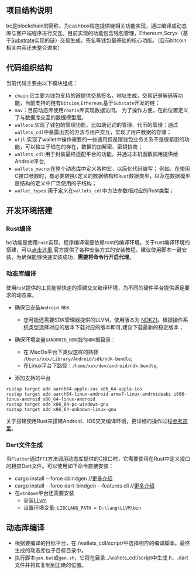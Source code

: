 ## 项目结构说明

bc是blockchain的简称，为cashbox钱包提供链相关功能实现，通过编译成动态库与客户端程序进行交互。目前实现的功能包含钱包管理，Ethereum,Scryx（基于[Substrate](https://github.com/paritytech/substrate)实现的链）交易生成，签名等钱包最基础的核心功能。（目前bitcoin相关内容还未整合进来）

## 代码组织结构

当前代码主要由以下模块组成：

- `chain`:它主要为钱包支持的链提供交易签名，地址生成，交易记录解码等功能，当前支持的链有`Bitcion`,`Ethereum`,基于`Substate`开发的链；
- `mav`：目前动态库使用`rbatis`库实现数据访问。 为了操作方便，在此位置定义了与数据库交互的数据模型层。
- `wallets`:实现了钱包的管理功能，比如助记词的管理、代币的管理；通过`wallets_cdl`中暴露出去的方法与用户交互，实现了用户数据的存储；
- `util`:实现了wallet中操作需要的一些通用但是跟钱包业务关系不是很紧密的功能，可以独立于钱包的存在，数据的加解密、密钥协商；
- `wallets_cdl`:用于封装最终适配平台的功能，并通过本机函数调用提供给Android平台;
- `wallets_macro`:在整个动态库中定义各种宏，以简化代码编写； 例如，在使用C接口参数时，有必要转换`C`定义的数据结构和`Rust`数据类型，以及在数据模型层结构的定义中广泛使用的子结构；
- `wallet_types`:用于定义在`wallets_cdl`中方法参数相对应的Rust类型；

## 开发环境搭建

### Rust编译

bc功能是使用`rust`实现，程序编译需要依赖rust的编译环境。关于rust编译环境的搭建，可以[点击这里](https://www.rust-lang.org/tools/install),官方提供了各种安装方式的安装教程。建议使用脚本一键安装，为确保能够快速安装成功，**需要将命令行开启代理**。

### 动态库编译

使用rust提供的工具能够快速的搭建交叉编译环境，为不同的硬件平台提供满足要求的动态库。

- 确保已安装`Android NDK`
  - 您可能还需要SDK管理器提供的LLVM，使用版本为 [NDK21](https://developer.android.com/ndk/downloads?hl=zh-cn)。根据操作系统类型选择对应的版本下载对应的版本即可,建议下载最新的稳定版本；
- 确保环境变量`$ANDROID_NDK`指向`NDK`根目录：
    - 在 MacOs平台下类似这样的路径 `/Users/xxx/Library/Android/sdk/ndk-bundle`;
    - 在Linux平台下路径：`/home/xxx/dev/android/ndk-bundle`;

- 添加支持的平台
```
rustup target add aarch64-apple-ios x86_64-apple-ios
rustup target add aarch64-linux-android armv7-linux-androideabi i686-linux-android x86_64-linux-android
rustup target add x86_64-pc-windows-gnu
rustup target add x86_64-unknown-linux-gnu
```

关于搭建使用Rust来搭建Android、IOS交叉编译环境，更详细的操作过程[参考这里](https://dev.to/robertohuertasm/rust-once-and-share-it-with-android-ios-and-flutter-286o)。

### Dart文件生成
当`Flutter`通过`FFI`方法调用动态库提供的C接口时，它需要使用在Rust中定义接口的相应Dart文件。可以使用如下命令直接安装：

- cargo install --force cbindgen  //[更多介绍](https://github.com/eqrion/cbindgen/)
- cargo install --force dart-bindgen --features cli //[更多介绍](https://github.com/sunshine-protocol/dart-bindgen)
- 在`windows`平台还需要安装
    - 安装[LLvm](https://releases.llvm.org/)
    - 设置环境变量: `LIBCLANG_PATH = D:\lang\LLVM\bin`

## 动态库编译

- 根据要编译的目标平台，在./wallets_cdl/script/中选择相应的编译脚本。最终生成的动态库位于目标目录中。
- 执行脚本`gen.bat`或`gen.sh`，它将在目录../wallets_cdl/script中生成.h，.dart文件并将其复制到正确的位置。